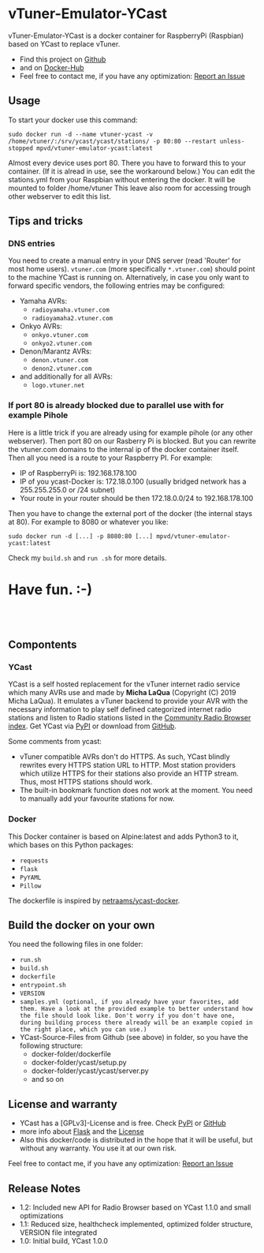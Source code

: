 # vTuner-Emulator-YCast

vTuner-Emulator-YCast is a docker container for RaspberryPi (Raspbian) based on YCast to replace vTuner.
* Find this project on [Github](https://github.com/mpvd/vTuner-Emulator-YCast/) 
* and on [Docker-Hub](https://hub.docker.com/r/mpvd/vtuner-emulator-ycast)
* Feel free to contact me, if you have any optimization: [Report an Issue](https://github.com/mpvd/vTuner-Emulator-YCast/issues)

## Usage

To start your docker use this command:
```
sudo docker run -d --name vtuner-ycast -v /home/vtuner/:/srv/ycast/ycast/stations/ -p 80:80 --restart unless-stopped mpvd/vtuner-emulator-ycast:latest 
```
 Almost every device uses port 80. There you have to forward this to your container. (If it is alread in use, see the workaround below.)
 You can edit the stations.yml from your Raspbian without entering the docker. It will be mounted to folder /home/vtuner 
 This leave also room for accessing trough other webserver to edit this list.
 
## Tips and tricks 
### DNS entries

You need to create a manual entry in your DNS server (read 'Router' for most home users). `vtuner.com` (more specifically `*.vtuner.com`) should point to the machine YCast is running on. Alternatively, in case you only want to forward specific vendors, the following entries may be configured:

  * Yamaha AVRs: 
	- `radioyamaha.vtuner.com` 
	- `radioyamaha2.vtuner.com`
  * Onkyo AVRs: 
	- `onkyo.vtuner.com` 
	- `onkyo2.vtuner.com`
  * Denon/Marantz AVRs: 
	- `denon.vtuner.com`
	- `denon2.vtuner.com`
  * and additionally for all AVRs:
	- `logo.vtuner.net`
  
 
 ### If port 80 is already blocked due to parallel use with for example Pihole 
  Here is a little trick if you are already using for example pihole (or any other webserver). Then port 80 on our Rasberry Pi is blocked. But you can rewrite the vtuner.com domains to the internal ip of the docker container itself. Then all you need is a route to your Raspberry PI.  For example:
  * IP of RaspberryPi is: 192.168.178.100
  * IP of you ycast-Docker is: 172.18.0.100 (usually bridged network has a 255.255.255.0 or /24 subnet)
  * Your route in your router should be then 172.18.0.0/24 to 192.168.178.100
  
Then you have to change the external port of the docker (the internal stays at 80). For example to 8080 or whatever you like: 
```
sudo docker run -d [...] -p 8080:80 [...] mpvd/vtuner-emulator-ycast:latest
```
Check my ```build.sh``` and ```run .sh``` for more details. 

Have fun. :-)
=
<br><br> 
## Compontents
### YCast
YCast is a self hosted replacement for the vTuner internet radio service which many AVRs use and made by **Micha LaQua** (Copyright (C) 2019 Micha LaQua).
It emulates a vTuner backend to provide your AVR with the necessary information to play self defined categorized internet radio stations and listen to Radio stations listed in the [Community Radio Browser index](http://www.radio-browser.info). 
Get YCast via [PyPI](https://pypi.org/project/ycast/) or download from [GitHub](https://github.com/milaq/YCast/releases).


Some comments from ycast:

 * vTuner compatible AVRs don't do HTTPS. As such, YCast blindly rewrites every HTTPS station URL to HTTP. Most station providers which utilize HTTPS for their stations also provide an HTTP stream. Thus, most HTTPS stations should work.
 * The built-in bookmark function does not work at the moment. You need to manually add your favourite stations for now.

### Docker
This Docker container is based on Alpine:latest and adds Python3 to it, which bases on this Python packages:
 * `requests`
 * `flask`
 * `PyYAML`
 * `Pillow`

The dockerfile is inspired by [netraams/ycast-docker](https://hub.docker.com/r/netraams/ycast-docker).

## Build the docker on your own

You need the following files in one folder: 
 * `run.sh`
 * `build.sh`
 * `dockerfile`
 * `entrypoint.sh`
 * `VERSION`
 * `samples.yml (optional, if you already have your favorites, add them. Have a look at the provided example to better understand how the file should look like. Don't worry if you don't have one, during building process there already will be an example copied in the right place, which you can use.)`
 * YCast-Source-Files from Github (see above) in folder, so you have the following structure:
   * docker-folder/dockerfile
   * docker-folder/ycast/setup.py
   * docker-folder/ycast/ycast/server.py
   * and so on
 
## License and warranty
  * YCast has a [GPLv3]-License and is free. Check [PyPI](https://pypi.org/project/ycast/) or [GitHub](https://github.com/milaq/YCast/releases)
  * more info about [Flask](https://flask.palletsprojects.com/en/1.1.x/) and the [License](https://github.com/pallets/flask/blob/master/LICENSE.rst)
  * Also this docker/code is distributed in the hope that it will be useful, but without any warranty. You use it at our own risk. 
  
Feel free to contact me, if you have any optimization: [Report an Issue](https://github.com/mpvd/vTuner-Emulator-YCast/issues)

## Release Notes
  * 1.2: Included new API for Radio Browser based on YCast 1.1.0 and small optimizations
  * 1.1: Reduced size, healthcheck implemented, optimized folder structure, VERSION file integrated 
  * 1.0: Initial build, YCast 1.0.0
